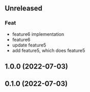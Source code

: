 ## Unreleased

### Feat

- feature6 implementation
- feature6
- update feature5
- add feature5, which does feature5

## 1.0.0 (2022-07-03)

## 0.1.0 (2022-07-03)
